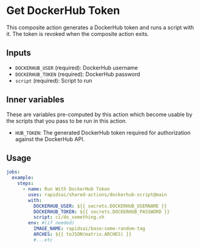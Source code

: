 # Get DockerHub Token

This composite action generates a DockerHub token and runs a script with it. The token is revoked when the composite action exits.

## Inputs

- `DOCKERHUB_USER` (required): DockerHub username
- `DOCKERHUB_TOKEN` (required): DockerHub password
- `script` (required): Script to run

## Inner variables
These are variables pre-computed by this action which become usable by the scripts that you pass to be run in this action. 
- `HUB_TOKEN`: The generated DockerHub token required for authorization against the DockerHub API.

## Usage

```yaml
jobs:
  example:
    steps:
      - name: Run With DockerHub Token
        uses: rapidsai/shared-actions/dockerhub-script@main
        with:
          DOCKERHUB_USER: ${{ secrets.DOCKERHUB_USERNAME }}
          DOCKERHUB_TOKEN: ${{ secrets.DOCKERHUB_PASSWORD }}
          script: ci/do_something.sh
        env: #(if needed)
          IMAGE_NAME: rapidsai/base:some-random-tag
          ARCHES: ${{ toJSON(matrix.ARCHES) }}
          #...etc
```
